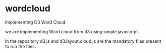 # wordcloud
Implementing D3 Word Cloud

we are implementing Word cloud from d3 using simple javascript.

In the repository d3.js and d3.layout.cloud.js are the mandatory files present to run the files.

